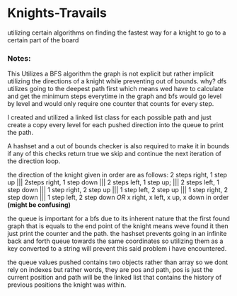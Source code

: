 # Knights-Travails
utilizing certain algorithms  on finding the fastest way for a knight to go to a certain part of the board

### Notes:

This Utilizes a BFS algorithm the graph is not explicit but rather implicit utilizing the directions of a knight while preventing out of bounds.
why? dfs utilizes going to the deepest path first which means wed have to calculate and get the minimum steps everytime in the graph and bfs would go level by level and would only require one counter that counts for every step. 

I created and utilized a linked list class for each possible path and just create a copy every level for each pushed direction into the queue to print the path. 

A hashset and a out of bounds checker is also required to make it in bounds if any of this checks return true we skip and continue the next iteration of the direction loop.

the direction of the knight given in order are as follows: 2 steps right, 1 step up ||| 2steps right, 1 step down ||| 2 steps left, 1 step up; |||
                                                           2 steps left, 1 step down ||| 1 step right, 2 step up ||| 1 step left, 2 step up |||
                                                           1 step right, 2 step down ||| 1 step left, 2 step down *OR* x right, x left, x up, x down in order **(might be confusing)**

the queue is important for a bfs due to its inherent nature that the first found graph that is equals to the end point of the knight means weve found it then just print the counter and the path. the hashset prevents going in an infinite back and forth queue towards the same coordinates so utilizing them as a key converted to a string will prevent this said problem i have encountered.

the queue values pushed contains two objects rather than array so we dont rely on indexes but rather words, they are pos and path, pos is just the current position and path will be the linked list that contains the history of previous positions the knight was within.





